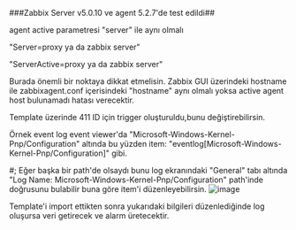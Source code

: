 ###Zabbix Server v5.0.10 ve agent 5.2.7'de test edildi##

agent active parametresi "server" ile aynı olmalı

"Server=proxy ya da zabbix server"

"ServerActive=proxy ya da zabbix server"

Burada önemli bir noktaya dikkat etmelisin. Zabbix GUI üzerindeki hostname ile zabbixagent.conf içerisindeki "hostname" aynı olmalı yoksa active agent host bulunamadı hatası verecektir.


Template üzerinde 411 ID için trigger oluşturuldu,bunu değiştirebilirsin.

Örnek event log event viewer'da "Microsoft-Windows-Kernel-Pnp/Configuration" altında bu yüzden item: "eventlog[Microsoft-Windows-Kernel-Pnp/Configuration]" gibi.

#;
Eğer başka bir path'de olsaydı bunu log ekranındaki "General" tabı altında "Log Name: Microsoft-Windows-Kernel-Pnp/Configuration" path'inde doğrusunu bulabilir buna göre item'i düzenleyebilirsin.
![image](https://user-images.githubusercontent.com/85514498/193821492-4d224d2f-77ca-4bce-9fc4-cd082a3a7340.png)


Template'i import ettikten sonra yukarıdaki bilgileri düzenlediğinde log oluşursa veri getirecek ve alarm üretecektir.

